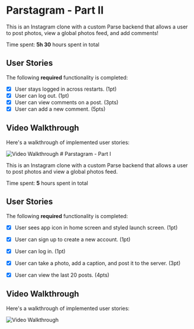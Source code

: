 # Parstagram - Part II

This is an Instagram clone with a custom Parse backend that allows a user to post photos, view a global photos feed, and add comments!

Time spent: **5h 30** hours spent in total

## User Stories

The following **required** functionality is completed:

- [X] User stays logged in across restarts. (1pt)
- [X] User can log out. (1pt)
- [X] User can view comments on a post. (3pts)
- [X] User can add a new comment. (5pts)

## Video Walkthrough

Here's a walkthrough of implemented user stories:

<img src='http://g.recordit.co/2T91niWMdH.gif' title='Video Walkthrough' width='' alt='Video Walkthrough' />
# Parstagram - Part I

This is an Instagram clone with a custom Parse backend that allows a user to post photos and view a global photos feed.

Time spent: **5** hours spent in total

## User Stories

The following **required** functionality is completed:

- [X] User sees app icon in home screen and styled launch screen. (1pt)
- [X] User can sign up to create a new account. (1pt)
- [X] User can log in. (1pt)
- [X] User can take a photo, add a caption, and post it to the server. (3pt)
- [X] User can view the last 20 posts. (4pts)


## Video Walkthrough

Here's a walkthrough of implemented user stories:

<img src='http://g.recordit.co/l2TOJT55aI.gif' title='Video Walkthrough' width='' alt='Video Walkthrough' />

